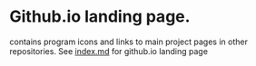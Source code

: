 # Github.io landing page.

contains program icons and links to main project pages in other repositories. See [index.md](https://tiffin-filion.github.io/) for github.io landing page
